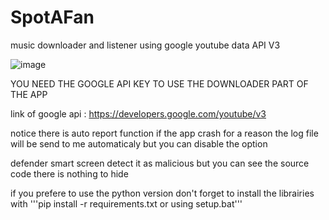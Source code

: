# SpotAFan




music downloader and listener using google youtube data API V3


![image](https://github.com/user-attachments/assets/2f61f9f1-67f2-42ed-8082-cbc4f27e4964)


YOU NEED THE GOOGLE API KEY TO USE THE DOWNLOADER PART OF THE APP

link of google api : https://developers.google.com/youtube/v3

notice there is auto report function if the app crash for a reason the log file will be send to me automaticaly but you can disable the option 

defender smart screen detect it as malicious but you can see the source code there is nothing to hide

if you prefere to use the python version don't forget to install the librairies with '''pip install -r requirements.txt or using setup.bat'''
